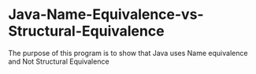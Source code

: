 # Java-Name-Equivalence-vs-Structural-Equivalence
The purpose of this program is to show that Java uses Name equivalence and Not Structural Equivalence
